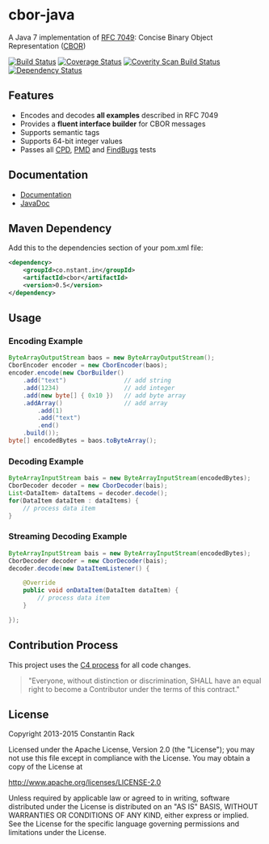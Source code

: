 cbor-java
=========

A Java 7 implementation of [RFC 7049](http://tools.ietf.org/html/rfc7049): Concise Binary Object Representation ([CBOR](http://cbor.io/))


[![Build Status](https://img.shields.io/travis/c-rack/cbor-java.svg?branch=master&style=flat)](https://travis-ci.org/c-rack/cbor-java)
[![Coverage Status](http://img.shields.io/coveralls/c-rack/cbor-java/master.svg?style=flat)](https://coveralls.io/r/c-rack/cbor-java?branch=master)
[![Coverity Scan Build Status](https://scan.coverity.com/projects/1218/badge.svg)](https://scan.coverity.com/projects/1218)
[![Dependency Status](https://www.versioneye.com/user/projects/555e2fb6634daa30fb000ea0/badge.svg?style=flat)](https://www.versioneye.com/user/projects/555e2fb6634daa30fb000ea0)


## Features

* Encodes and decodes **all examples** described in RFC 7049
* Provides a **fluent interface builder** for CBOR messages
* Supports semantic tags
* Supports 64-bit integer values
* Passes all [CPD](http://c-rack.github.io/cbor-java/cpd.html), [PMD](http://c-rack.github.io/cbor-java/pmd.html) and [FindBugs](http://c-rack.github.io/cbor-java/findbugs.html) tests

## Documentation

* [Documentation](http://c-rack.github.io/cbor-java/)
* [JavaDoc](http://c-rack.github.io/cbor-java/apidocs/index.html)

## Maven Dependency

Add this to the dependencies section of your pom.xml file:

```xml
<dependency>
    <groupId>co.nstant.in</groupId>
    <artifactId>cbor</artifactId>
    <version>0.5</version>
</dependency>
```

## Usage

### Encoding Example

```java
ByteArrayOutputStream baos = new ByteArrayOutputStream();
CborEncoder encoder = new CborEncoder(baos);
encoder.encode(new CborBuilder()
    .add("text")                // add string
    .add(1234)                  // add integer
    .add(new byte[] { 0x10 })   // add byte array
    .addArray()                 // add array
        .add(1)
        .add("text")
        .end()
    .build());
byte[] encodedBytes = baos.toByteArray();
```

### Decoding Example

```java
ByteArrayInputStream bais = new ByteArrayInputStream(encodedBytes);
CborDecoder decoder = new CborDecoder(bais);
List<DataItem> dataItems = decoder.decode();
for(DataItem dataItem : dataItems) {
    // process data item
}
```

### Streaming Decoding Example

```java
ByteArrayInputStream bais = new ByteArrayInputStream(encodedBytes);
CborDecoder decoder = new CborDecoder(bais);
decoder.decode(new DataItemListener() {

    @Override
    public void onDataItem(DataItem dataItem) {
        // process data item
    }

});
```

## Contribution Process

This project uses the [C4 process](http://rfc.zeromq.org/spec:16) for all code changes.

> "Everyone, without distinction or discrimination, SHALL have an equal right to become a Contributor under the
terms of this contract."

## License

Copyright 2013-2015 Constantin Rack

Licensed under the Apache License, Version 2.0 (the "License"); you may not use this file except in compliance with the License. You may obtain a copy of the License at

   http://www.apache.org/licenses/LICENSE-2.0

Unless required by applicable law or agreed to in writing, software distributed under the License is distributed on an "AS IS" BASIS, WITHOUT WARRANTIES OR CONDITIONS OF ANY KIND, either express or implied. See the License for the specific language governing permissions and limitations under the License.
